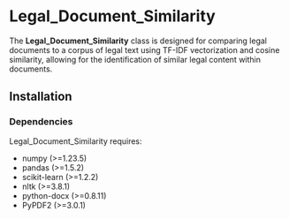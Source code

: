 # Legal_Document_Similarity
The **Legal_Document_Similarity** class is designed for comparing legal documents to a corpus of legal text using TF-IDF vectorization and cosine similarity, allowing for the identification of similar legal content within documents.

## Installation
### Dependencies
Legal_Document_Similarity requires:
* numpy (>=1.23.5)
* pandas (>=1.5.2)
* scikit-learn (>=1.2.2)
* nltk (>=3.8.1)
* python-docx (>=0.8.11)
* PyPDF2 (>=3.0.1)
